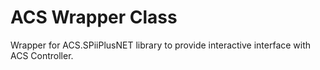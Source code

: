 # ACS Wrapper Class
Wrapper for ACS.SPiiPlusNET library to provide interactive interface with ACS Controller.

